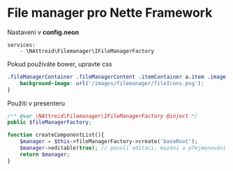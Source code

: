 # File manager pro Nette Framework

Nastavení v **config.neon**
```neon
services:
    - \NAttreid\Filemanager\IFileManagerFactory
```

Pokud používáte bower, upravte css
```css
.fileManagerContainer .fileManagerContent .itemContainer a.item .image {
    background-image: url('/images/filemanager/fileIcons.png');
}
```

Použití v presenteru
```php
/** @var \NAttreid\Filemanager\IFileManagerFactory @inject */
public $fileManagerFactory;

function createComponentList(){
    $manager = $this->fileManagerFactory->create('baseRoot');
    $manager->editable(true); // povolí editaci, mazání a přejmenování souborů
    return $manager;
}
```
